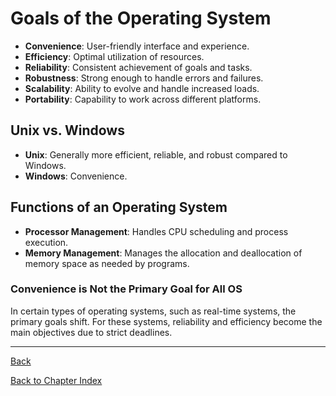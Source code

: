 # Goals of the Operating System

- **Convenience**: User-friendly interface and experience.
- **Efficiency**: Optimal utilization of resources.
- **Reliability**: Consistent achievement of goals and tasks.
- **Robustness**: Strong enough to handle errors and failures.
- **Scalability**: Ability to evolve and handle increased loads.
- **Portability**: Capability to work across different platforms.

## Unix vs. Windows
- **Unix**: Generally more efficient, reliable, and robust compared to Windows.
- **Windows**: Convenience.

## Functions of an Operating System
- **Processor Management**: Handles CPU scheduling and process execution.
- **Memory Management**: Manages the allocation and deallocation of memory space as needed by programs.

### Convenience is Not the Primary Goal for All OS
In certain types of operating systems, such as real-time systems, the primary goals shift. For these systems, reliability and efficiency become the main objectives due to strict deadlines.


---
[Back](Chapter1.2a.md)

[Back to Chapter Index](Chapter1.md)
